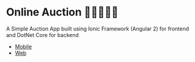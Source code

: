 # Online Auction 🙋‍♀️🙋‍♂️💱

A Simple Auction App built using Ionic Framework (Angular 2) for frontend and DotNet Core for backend

- [Mobile](./mobile)
- [Web](./web)
